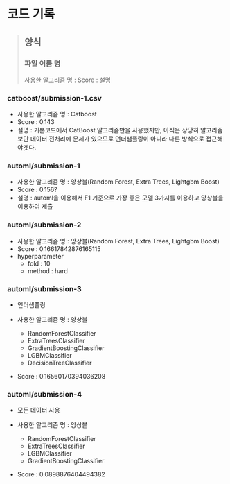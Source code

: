 # 코드 기록

> ## 양식
> ### 파일 이름 명
> 사용한 알고리즘 명 : 
> Score : 
> 설명


### catboost/submission-1.csv
- 사용한 알고리즘 명 : Catboost
- Score : 0.143
- 설명 : 기본코드에서 CatBoost 알고리즘만을 사용했지만, 아직은 상당히 알고리즘보단 데이터 전처리에 문제가 있으므로 언더샘플링이 아니라 다른 방식으로 접근해야겟다.

### automl/submission-1
- 사용한 알고리즘 명 : 앙상블(Random Forest, Extra Trees, Lightgbm Boost)
- Score : 0.156?
- 설명 : automl을 이용해서 F1 기준으로 가장 좋은 모델 3가지를 이용하고 앙상블을 이용하여 제출

### automl/submission-2 
- 사용한 알고리즘 명 : 앙상블(Random Forest, Extra Trees, Lightgbm Boost)
- Score : 0.16617842876165115
- hyperparameter
    - fold : 10
    - method : hard

### automl/submission-3
- 언더샘플링
- 사용한 알고리즘 명 : 앙상블
    - RandomForestClassifier
    - ExtraTreesClassifier
    - GradientBoostingClassifier
    - LGBMClassifier
    - DecisionTreeClassifier
    
- Score : 0.16560170394036208

### automl/submission-4
- 모든 데이터 사용
- 사용한 알고리즘 명 : 앙상블
    - RandomForestClassifier
    - ExtraTreesClassifier
    - LGBMClassifier
    - GradientBoostingClassifier


- Score : 0.0898876404494382